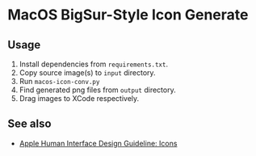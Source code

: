 # MacOS BigSur-Style Icon Generate

## Usage

1. Install dependencies from `requirements.txt`.
2. Copy source image(s) to `input` directory.
3. Run `macos-icon-conv.py`
4. Find generated png files from  `output` directory.
5. Drag images to XCode respectively.

## See also
* [Apple Human Interface Design Guideline: Icons](https://developer.apple.com/design/human-interface-guidelines/macos/icons-and-images/app-icon/)